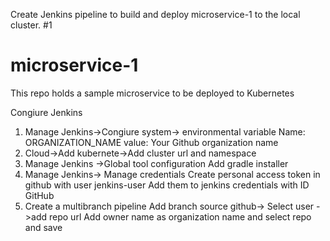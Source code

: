Create Jenkins pipeline to build and deploy microservice-1 to the local cluster. #1

# microservice-1
This repo holds a sample microservice to be deployed to Kubernetes

Congiure Jenkins
1. Manage Jenkins->Congiure system-> environmental variable
Name: ORGANIZATION_NAME value: Your Github organization name
2. Cloud->Add kubernete->Add cluster url and namespace
3. Manage Jenkins ->Global tool configuration
Add gradle installer
4. Manage Jenkins-> Manage credentials
Create personal access token in github with user jenkins-user
Add them to jenkins credentials with ID GitHub
5. Create a multibranch  pipeline 
Add branch source github-> Select user ->add repo url
Add owner name as organization name and select repo and save
